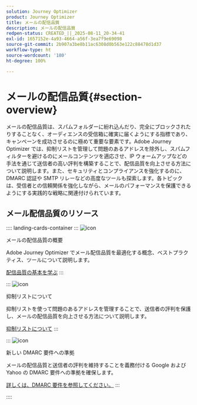 ```yaml
---
solution: Journey Optimizer
product: Journey Optimizer
title: メールの配信品質
description: メールの配信品質
redpen-status: CREATED_||_2025-08-11_20-34-41
exl-id: 1657152e-4a93-4664-a56f-3ea7f9e69098
source-git-commit: 2b907a3be8b11ac6308d0b563e122c88478d1d37
workflow-type: ht
source-wordcount: '180'
ht-degree: 100%

---
```


# メールの配信品質{#section-overview}

メールの配信品質は、スパムフォルダーに紛れ込んだり、完全にブロックされたりすることなく、オーディエンスの受信箱に確実に届くようにする指標であり、キャンペーンを成功させるのに極めて重要な要素です。Adobe Journey Optimizer では、抑制リストを管理して問題のあるアドレスを除外し、スパムフィルターを避けるのにメールコンテンツを適応させ、IP ウォームアップなどの手法を通じて送信者の高い評判を構築することで、配信品質を向上させる方法について説明します。また、セキュリティとコンプライアンスを強化するのに、DMARC 認証や SMTP リレーなどの高度なツールも探索します。各トピックは、受信者との信頼関係を強化しながら、メールのパフォーマンスを保護できるようにする実践的な戦略に関連付けられています。

## メール配信品質のリソース

:::: landing-cards-container
:::
![icon](https://cdn.experienceleague.adobe.com/icons/book.svg)

メールの配信品質の概要

Adobe Journey Optimizer でメール配信品質を最適化する概念、ベストプラクティス、ツールについて説明します。

[配信品質の基本を学ぶ](../using/reports/deliverability.md)
:::

:::
![icon](https://cdn.experienceleague.adobe.com/icons/list-check.svg)

抑制リストについて

抑制リストを使って問題のあるアドレスを管理することで、送信者の評判を保護し、メールの配信品質を向上させる方法について説明します。

[抑制リストについて](../using/reports/suppression-list.md)
:::

:::
![icon](https://cdn.experienceleague.adobe.com/icons/shield-halved.svg)

新しい DMARC 要件への準拠

メールの配信品質と送信者の評判を維持することを義務付ける Google および Yahoo の DMARC 要件への準拠を確保します。

[詳しくは、DMARC 要件を参照してください。](../using/configuration/dmarc-record-update.md)
:::

::::
